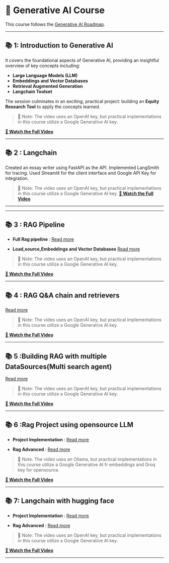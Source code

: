 # 🌟 Generative AI Course

This course follows the [Generative AI Roadmap](https://github.com/genieincodebottle/generative-ai/blob/main/GenAI_Roadmap.md).

---

## 📚  1: Introduction to Generative AI

It covers the foundational aspects of Generative AI, providing an insightful overview of key concepts including:

- **Large Language Models (LLM)**
- **Embeddings and Vector Databases**
- **Retrieval Augmented Generation**
- **Langchain Toolset**

The session culminates in an exciting, practical project: building an **Equity Research Tool** to apply the concepts learned.

> 🔑 Note: The video uses an OpenAI key, but practical implementations in this course utilize a Google Generative AI key.

**[🎥 Watch the Full Video](https://www.youtube.com/watch?v=d4yCWBGFCEs)**

---
## 📚  2 : Langchain
Created an essay writer using FastAPI as the API. Implemented LangSmith for tracing. Used Streamlit for the client interface and Google API Key for integration.



> 🔑 Note: The video uses an OpenAI key, but practical implementations in this course utilize a Google Generative AI key.
**[🎥 Watch the Full Video](https://www.youtube.com/watch?v=d4yCWBGFCEs)**


---
---
## 📚  3 : RAG Pipeline
- **Full Rag pipeline** : 
[Read more](2.RAG/Ragpipeline.md)

- **Load,source,Embeddings and Vector Databases**
[Read more](2.RAG/Loadsourceembedvecdatabase.md)


> 🔑 Note: The video uses an OpenAI key, but practical implementations in this course utilize a Google Generative AI key.

**[🎥 Watch the Full Video](https://www.youtube.com/playlist?list=PLZoTAELRMXVOQPRG7VAuHL--y97opD5GQ)**

---
## 📚  4 : RAG Q&A chain and retrievers
[Read more](Rag%20Q%26A_chain%26Retrievers/Readme.md)



> 🔑 Note: The video uses an OpenAI key, but practical implementations in this course utilize a Google Generative AI key.

**[🎥 Watch the Full Video](https://www.youtube.com/playlist?list=PLZoTAELRMXVOQPRG7VAuHL--y97opD5GQ)**

---
## 📚  5 :Building RAG with multiple DataSources(Multi search agent)
[Read more](Building%20RAG%20with%20multiple%20DataSources/Readme.md)



> 🔑 Note: The video uses an OpenAI key, but practical implementations in this course utilize a Google Generative AI key.

**[🎥 Watch the Full Video](https://www.youtube.com/playlist?list=PLZoTAELRMXVOQPRG7VAuHL--y97opD5GQ)**

---
## 📚  6 :Rag Project using opensource LLM
- **Project Implementation** : 
[Read more](Rag%20project%20using%20open%20source%20llm/Readme.md)


- **Rag Advanced** : 
[Read more](Rag%20project%20using%20open%20source%20llm/Ragadvanced.md)


> 🔑 Note: The video uses an Ollama, but practical implementations in this course utilize a Google Generative AI fr embeddings and Groq key for opensource.

**[🎥 Watch the Full Video](https://www.youtube.com/playlist?list=PLZoTAELRMXVOQPRG7VAuHL--y97opD5GQ)**

---
## 📚  7: Langchain with hugging face
- **Project Implementation** : 
[Read more](Rag%20project%20using%20open%20source%20llm/Readme.md)


- **Rag Advanced** : 
[Read more](Rag%20project%20using%20open%20source%20llm/Ragadvanced.md)


> 🔑 Note: The video uses an OpenAI key, but practical implementations in this course utilize a Google Generative AI key.

**[🎥 Watch the Full Video](https://www.youtube.com/playlist?list=PLZoTAELRMXVOQPRG7VAuHL--y97opD5GQ)**

---

